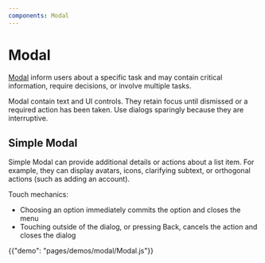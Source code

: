 ```yaml
---
components: Modal
---
```


# Modal

[Modal](https://material.io/guidelines/components/dialogs.html) inform users about a specific task and may contain critical information, require decisions, or involve multiple tasks.

Modal contain text and UI controls.
They retain focus until dismissed or a required action has been taken.
Use dialogs sparingly because they are interruptive.

## Simple Modal

Simple Modal can provide additional details or actions about a list item.
For example, they can display avatars, icons, clarifying subtext, or orthogonal actions (such as adding an account).

Touch mechanics:
- Choosing an option immediately commits the option and closes the menu
- Touching outside of the dialog, or pressing Back, cancels the action and closes the dialog

{{"demo": "pages/demos/modal/Modal.js"}}

